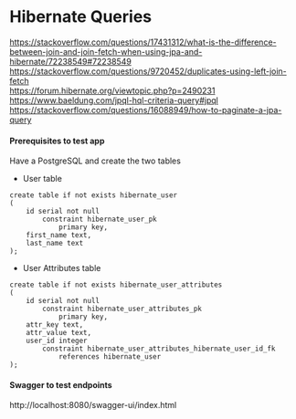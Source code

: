 # Hibernate Queries 
https://stackoverflow.com/questions/17431312/what-is-the-difference-between-join-and-join-fetch-when-using-jpa-and-hibernate/72238549#72238549  
https://stackoverflow.com/questions/9720452/duplicates-using-left-join-fetch   
https://forum.hibernate.org/viewtopic.php?p=2490231  
https://www.baeldung.com/jpql-hql-criteria-query#jpql  
https://stackoverflow.com/questions/16088949/how-to-paginate-a-jpa-query

#### Prerequisites to test app
Have a PostgreSQL and create the two tables  
- User table
```
create table if not exists hibernate_user
(
	id serial not null
		constraint hibernate_user_pk
			primary key,
	first_name text,
	last_name text
);

```
- User Attributes table
```
create table if not exists hibernate_user_attributes
(
	id serial not null
		constraint hibernate_user_attributes_pk
			primary key,
	attr_key text,
	attr_value text,
	user_id integer
		constraint hibernate_user_attributes_hibernate_user_id_fk
			references hibernate_user
);

```
#### Swagger to test endpoints 
http://localhost:8080/swagger-ui/index.html


